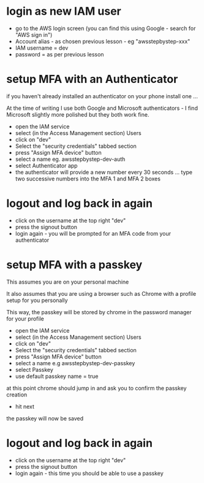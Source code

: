 # login as new IAM user

- go to the AWS login screen (you can find this using Google - search for "AWS sign in")
- Account alias - as chosen previous lesson - eg "awsstepbystep-xxx"
- IAM username = dev
- password = as per previous lesson

# setup MFA with an Authenticator

if you haven't already installed an authenticator on your phone install one ... 

At the time of writing I use both Google and Microsoft authenticators - I find Microsoft slightly more polished but they both work fine. 

- open the IAM service
- select (in the Access Management section) Users
- click on "dev"
- Select the "security credentials" tabbed section
- press "Assign MFA device" button
- select a name eg. awsstepbystep-dev-auth
- select Authenticator app
- the authenticator will provide a new number every 30 seconds ... type two successive numbers into the MFA 1 and MFA 2 boxes

# logout and log back in again

- click on the username at the top right "dev" 
- press the signout button
- login again - you will be prompted for an MFA code from your authenticator

# setup MFA with a passkey

This assumes you are on your personal machine 

It also assumes that you are using a browser such as Chrome with a profile setup for you personally

This way, the passkey will be stored by chrome in the password manager for your profile

- open the IAM service
- select (in the Access Management section) Users
- click on "dev"
- Select the "security credentials" tabbed section
- press "Assign MFA device" button
- select a name e.g awsstepbystep-dev-passkey
- select Passkey
- use default passkey name = true

at this point chrome should jump in and ask you to confirm the passkey creation

- hit next

the passkey will now be saved

# logout and log back in again

- click on the username at the top right "dev" 
- press the signout button
- login again - this time you should be able to use a passkey





